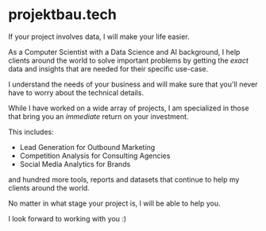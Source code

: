 # projektbau.tech
If your project involves data, I will make your life easier.

As a Computer Scientist with a Data Science and AI background, I help clients around the world to solve important problems by getting the *exact* data and insights that are needed for their specific use-case.

I understand the needs of your business and will make sure that you'll never have to worry about the technical details.

While I have worked on a wide array of projects, I am specialized in those that bring you an *immediate* return on your investment.

This includes:
- Lead Generation for Outbound Marketing
- Competition Analysis for Consulting Agencies
- Social Media Analytics for Brands

and hundred more tools, reports and datasets that continue to help my clients around the world.

No matter in what stage your project is, I will be able to help you.


I look forward to working with you :)


